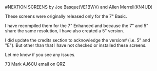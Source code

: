 #NEXTION SCREENS by Joe Basque(VE1BWV) and Allen Merrell(KN4UD)

These screens were originally released only for the 7" Basic.

I have recompiled them for the 7" Enhanced and because the 7" and 5" share the same resolution, I have also created a 5" version.

I did update the credits section to acknowledge the version# (i.e. 5" and "E"). But other than that I have not checked or installed these screens.

Let me know if you see any issues.

73
Mark
AJ6CU 
email on QRZ
